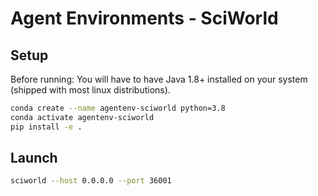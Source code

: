 # Agent Environments - SciWorld

## Setup
Before running: You will have to have Java 1.8+ installed on your system (shipped with most linux distributions).
``` sh
conda create --name agentenv-sciworld python=3.8
conda activate agentenv-sciworld
pip install -e .
```

## Launch

``` sh
sciworld --host 0.0.0.0 --port 36001
```
